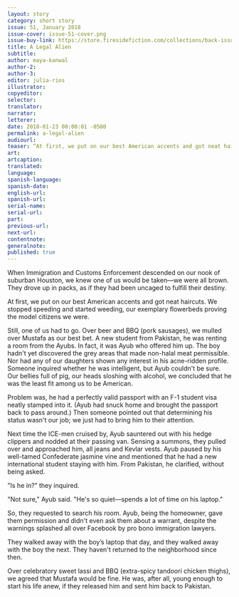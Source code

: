 ```yaml
---
layout: story
category: short story
issue: 51, January 2018
issue-cover: issue-51-cover.png
issue-buy-link: https://store.firesidefiction.com/collections/back-issues/products/fireside-magazine-issue-51-january-2018
title: A Legal Alien
subtitle:
author: maya-kanwal
author-2:
author-3:
editor: julia-rios
illustrator:
copyeditor:
selector:
translator:
narrator:
letterer:
date: 2018-01-23 00:00:01 -0500
permalink: a-legal-alien
audiourl:
teaser: “At first, we put on our best American accents and got neat haircuts. We stopped speeding and started weeding, our exemplary flowerbeds proving the model citizens we were. Still, one of us had to go.”
art:
artcaption:
translated:
language:
spanish-language:
spanish-date:
english-url:
spanish-url:
serial-name:
serial-url:
part:
previous-url:
next-url:
contentnote:
generalnote:
published: true
---
```


When Immigration and Customs Enforcement descended on our nook of suburban Houston, we knew one of us would be taken—we were all brown. They drove up in packs, as if they had been uncaged to fulfill their destiny.

At first, we put on our best American accents and got neat haircuts. We stopped speeding and started weeding, our exemplary flowerbeds proving the model citizens we were.

Still, one of us had to go. Over beer and BBQ (pork sausages), we mulled over Mustafa as our best bet. A new student from Pakistan, he was renting a room from the Ayubs. In fact, it was Ayub who offered him up. The boy hadn't yet discovered the grey areas that made non-halal meat permissible. Nor had any of our daughters shown any interest in his acne-ridden profile. Someone inquired whether he was intelligent, but Ayub couldn't be sure. Our bellies full of pig, our heads sloshing with alcohol, we concluded that he was the least fit among us to be American.

Problem was, he had a perfectly valid passport with an F-1 student visa neatly stamped into it. (Ayub had snuck home and brought the passport back to pass around.) Then someone pointed out that determining his status wasn't our job; we just had to bring him to their attention.

Next time the ICE-men cruised by, Ayub sauntered out with his hedge clippers and nodded at their passing van. Sensing a summons, they pulled over and approached him, all jeans and Kevlar vests. Ayub paused by his well-tamed Confederate jasmine vine and mentioned that he had a new international student staying with him. From Pakistan, he clarified, without being asked.

"Is he in?" they inquired.

"Not sure," Ayub said. "He's so quiet—spends a lot of time on his laptop."

So, they requested to search his room. Ayub, being the homeowner, gave them permission and didn't even ask them about a warrant, despite the warnings splashed all over Facebook by pro bono immigration lawyers.

They walked away with the boy’s laptop that day, and they walked away with the boy the next. They haven't returned to the neighborhood since then.

Over celebratory sweet lassi and BBQ (extra-spicy tandoori chicken thighs), we agreed that Mustafa would be fine. He was, after all, young enough to start his life anew, if they released him and sent him back to Pakistan.

